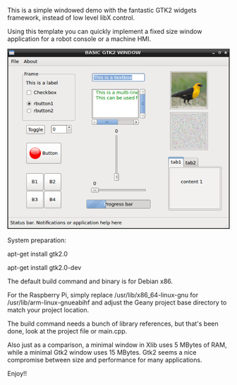 This is a simple windowed demo with the fantastic GTK2 widgets framework, instead of low level libX control.

Using this template you can quickly implement a fixed size window application for a robot console or a machine HMI.

![alt text](https://github.com/statorworks/LINUX_EXAMPLES/blob/main/BASIC_GTK2/Screenshot.png)

System preparation:

apt-get install gtk2.0

apt-get install gtk2.0-dev

The default build command and binary is for Debian x86.

For the Raspberry Pi, simply replace /usr/lib/x86_64-linux-gnu for /usr/lib/arm-linux-gnueabihf
and adjust the Geany project base directory to match your project location.

The build command needs a bunch of library references, but that's been done, look at the project file or main.cpp.

Also just as a comparison, a minimal window in Xlib uses 5 MBytes of RAM, while a minimal Gtk2 window uses 15 MBytes.
Gtk2 seems a nice compromise between size and performance for many applications.

Enjoy!!
